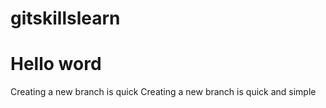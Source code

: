 # gitskillslearn
# Hello word
Creating a new branch is quick
Creating a new branch is quick and simple
